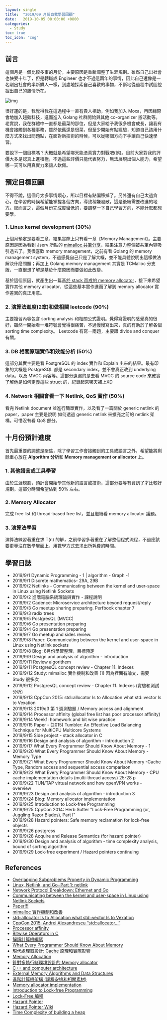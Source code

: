 ```yaml
---
layout: single
title:  "2019/09 月份自我學習回顧"
date:   2019-10-05 08:00:00 +0800
categories: 
  - Study
toc: true
toc_icon: "cog"
---
```

## 前言
這個月是一個比較多事的月份，主要原因是重新調整了生涯規劃。雖然自己出社會也快要十年了，但是轉職成 Engineer 也才不過這兩年的事情，因此自己還像是一名剛出社會的半新鮮人一樣，到處地探索自己喜歡的事物，不斷地從過程中試圖挖掘出自己的熱情所在。

![img](https://3.bp.blogspot.com/-P5HWaghZ_v0/WSZjCH0uFiI/AAAAAAAAA_Q/8L-I3Qpf8BMDB-9Ub5sC1qzMksiWtOUKQCLcB/s640/IMG_6615.JPG)

很好運的是，我覺得我在這過程中一直有貴人相助，例如我加入 Moxa，再因緣際會地加入趨勢科技，進而進入 Golang 社群開始與其他 co-organizer 辦活動等。老實說，我在群體中一直都是最菜的那位，但是大家給予我很多機會成長，讓我有機會接觸到各種事務，雖然依舊還是很菜，但至少開始有點經驗，知道自己該用什麼方式來找出問題點，在面對新技術的時候，可以從哪個方向下手讓自己快速學習。

要說下一個目標嗎？大概就是希望哪天能憑真實力對戰吧(誤)。目前大家對我的評價大多是認真上進積極，不過這些評價只能代表努力，無法展現出個人能力，希望哪一天可以用真實力來讓人欽佩。

## 預定目標回顧
不得不說，這個月太多事情煩心，所以目標有點偏移掉了。另外還有自己太過貪心，在學習的時候希望能掌握各個方向，導致稍嫌發散，這是後續需要改進的地方。總而言之，這個月份完成度蠻低的，要調整一下自己學習方向，不能什麼都想要學。

### 1. Linux kernel development (30%)
上個月預定是要看三章，結果實際上只有看一章《Memory Management》。主要原因是因為看到 Jserv 所貼的 [mimalloc 共筆分享](https://hackmd.io/@jserv/BynrpV0eB)，結果注意力整個被共筆內容吸引過去了。我很喜歡 memory management，之前有看 Golang 的 memory management system，不過感覺自己只是了解大概，並不能具體說明出這樣做法解決什麼問題；再加上 Golang memory management 其實是 TCMalloc 分支版，一直很想了解是基於什麼原因而要做如此改變。

基於這個原因，就產生出一篇[基於 stack 而成的 memory allocator](https://yushuanhsieh.github.io/c/memory%20allocator/stack-memory-allocator/)，接下來希望實作其他 memory allocator，從這些基本實作進而了解到 memory allocator 實作差異的真正用意。

### 2. 演算法進度(2章)和做相關 leetcode (90%)
主要複習內容包含 sorting analysis 和相關公式證明。覺得寫證明的感覺真的很好，雖然一開始看一堆符號會覺得很痛苦，不過慢慢寫出來，真的有助於了解各個 sorting time complexity。 Leetcode 有寫一兩題，主要跟 divide and conquer 有關。

### 3. DB 相關原理實作和效能分析 (50%)
這部分其實主要是看 PostgreSQL 的 index 實作和 Explain 出來的結果。最有印象的大概是 PostgreSQL 都是 secondary index，並不會真正改到 underlying data。以及 MVCC 內容等。這部分遺漏的是去看 MVCC 的 source code 來確實了解他是如何定義這些 struct 的，紀錄起來哪天補上XD

### 4. Network 相關會看一下 Netlink, QoS 實作 (50%)
看完 Netlink document 並進行簡單實作，以及看了一篇關於 generic netlink 的 paper，paper 主要是說明 如何透過 generic netlink 來擴充之前的 netlink 架構。可惜沒有看 QoS 部分。

## 十月份預計進度

首先最重要的調整是聚焦，除了學習工作會接觸到的工具或語言之外，希望能將剩餘重心放在 **Algorithm 分析**和 **Memory management or allocator** 上。

### 1. 其他語言或工具學習
由於生涯規劃，預計會開始學其他新的語言或技術，這部分要等有資訊了才比較好規劃。這部分時間希望佔到 50% 左右。

### 2. Memory Allocator
完成 free list 和 thread-based free list，並且繼續看 memory allocator 議題。
### 3. 演算法學習
演算法練習著重在求 T(n) 的解，之前學習多著重在了解整個程式流程，不過應該要更專注在數學層面上，用數學方式去求出所耗費的時間。

## 學習日誌
- 2019/9/1 Dynamic Programming - 1 | algorithm - Graph -1
- 2019/9/1 Discrete mathematics- 29A, 29B
- 2019/9/2 Netlinks - Communicating between the kernel and user-space in Linux using Netlink Sockets
- 2019/9/2 進階電腦系統理論與實作 - 課程說明
- 2019/9/2 Cadence: Microservice architecture beyond request/reply
- 2019/9/3 Go meetup sharing preparing. Perfbook chapter 7
- 2019/9/3 radix trees
- 2019/9/5 PostgresQL (MVCC)
- 2019/9/6 Go presentation preparing
- 2019/9/4 Go presentation preparing
- 2019/9/7 Go meetup and sides review.
- 2019/9/8 Paper: Communicating between the kernel and user-space in Linux using Netlink sockets
- 2019/9/8 Blog: 8月份學習整理，目標預定
- 2019/9/9 Design and analysis of algorithm - introduction
- 2019/9/11 Review algorithem
- 2019/9/11 PostgresQL concept review - Chapter 11. Indexes
- 2019/9/12 Study: mimalloc 實作機制和改善 (1) 因為裡面有論文，需要 Study 很多次
- 2019/9/12 PostgresQL concept review - Chapter 11. Indexes (實驗和測試分析)
- 2019/9/13 CppCon 2015: std::allocator Is to Allocation what std::vector Is to Vexation
- 2019/9/13 2019q3 第 1 週測驗題 / Memory access and alignment
- 2019/9/14 Processor affinity (global free list has poor processor affinity)
- 2019/9/14 Week1: homework and bit wise practice
- 2019/9/15 Paper - (2015) Tumbler: An Effective Load Balancing Technique for MultiCPU Multicore Systems
- 2019/9/15 Side project - stack allocator in C
- 2019/9/16 Design and analysis of algorithm - introduction 2
- 2019/9/17 What Every Programmer Should Know About Memory - 1
- 2019/9/20 What Every Programmer Should Know About Memory - Memory Type
- 2019/9/21 What Every Programmer Should Know About Memory -Cache Type, Random access and sequential access comparison
- 2019/9/22 What Every Programmer Should Know About Memory - CPU cache implementation details (multi-thread access) 25-28 p
- 2019/9/22 TUN/TAP virtual network and how openVPN works - overview
- 2019/9/23 Design and analysis of algorithm - introduction 3
- 2019/9/24 Blog: Memory allocator implementation
- 2019/9/25 Introduction to Lock-free Programming
- 2019/9/25 CppCon 2014: Herb Sutter "Lock-Free Programming (or, Juggling Razor Blades), Part I"
- 2019/9/28 Hazard pointers: Safe memory reclamation for lock-free objects
- 2019/9/26 postgress
- 2019/9/28 Acquire and Release Semantics (for hazard pointer)
- 2019/9/30 Design and analysis of algorithm - time complexity analysis, bound of sorting algorithm
- 2019/9/29 Lock-free experiment / Hazard pointers continuing

## References
- [Overlapping Subproblems Property in Dynamic Programming](https://www.geeksforgeeks.org/overlapping-subproblems-property-in-dynamic-programming-dp-1/)
- [Linux, Netlink, and Go - Part 1: netlink](https://mdlayher.com/blog/linux-netlink-and-go-part-1-netlink/)
- [Network Protocol Breakdown: Ethernet and Go](https://mdlayher.com/blog/network-protocol-breakdown-ethernet-and-go/)
- [Communicating between the kernel and
user-space in Linux using Netlink Sockets](https://people.netfilter.org/pablo/netlink/netlink-libmnl-manual.pdf)
- [Paper!!!](http://people.netfilter.org/pablo/netlink/netlink.pdf)
- [mimalloc 實作機制和改善](https://hackmd.io/@jserv/BynrpV0eB)
- [std::allocator Is to Allocation what std::vector Is to Vexation](https://www.youtube.com/watch?v=LIb3L4vKZ7U)
- [CppCon 2015: Andrei Alexandrescu “std::allocator...”](https://www.youtube.com/watch?v=LIb3L4vKZ7U)
- [Processor affinity](https://en.wikipedia.org/wiki/Processor_affinity)
- [Bitwise Operators in C](http://www2.mta.ac.il/~hbinsky/c%20content/Bits.pdf)
- [解讀計算機編碼](https://hackmd.io/@sysprog/rylUqXLsm)
- [What Every Programmer Should Know About Memory](https://akkadia.org/drepper/cpumemory.pdf)
- [現代處理器設計: Cache 原理和實際影響](https://hackmd.io/@jserv/HkW3Dr1Rb)
- [Memory Allocation](https://hackmd.io/@jserv/B1SRlfeee?type=view#intersec-%E8%A8%98%E6%86%B6%E9%AB%94%E7%B3%BB%E5%88%97%E6%96%87%E7%AB%A0)
- [針對多執行緒環境設計的 Memory allocator](https://hackmd.io/@ljP_AG30SzmQE5qO-cjcpQ/HkICAjeJg?type=view#Supermalloc)
- [C++ and computer architecture](https://github.com/yungyuc/nsd/blob/master/notebook/cpp/cpp.ipynb)
- [External Memory Algorithms and Data Structures](http://cs.au.dk/~gerth/emF03/)
- [進階計算機架構 (課程安排和相關素材)](http://wiki.csie.ncku.edu.tw/arch/schedule)
- [Memory allocator implementation](https://yushuanhsieh.github.io/c/memory%20allocator/stack-memory-allocator/)
- [Introduction to Lock-free Programming](https://www.youtube.com/watch?v=RWCadBJ6wTk)
- [Lock-Free 编程](https://www.cnblogs.com/gaochundong/p/lock_free_programming.html#aba_problem)
- [Hazard Pointer](http://blog.kongfy.com/2017/02/hazard-pointer/)
- [Hazard Pointer Wiki](https://en.wikipedia.org/wiki/Hazard_pointer)
- [Time Complexity of building a heap](https://www.geeksforgeeks.org/time-complexity-of-building-a-heap/)
